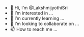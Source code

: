 - 👋 Hi, I’m @LakshmijyothiSri
- 👀 I’m interested in ...
- 🌱 I’m currently learning ...
- 💞️ I’m looking to collaborate on ...
- 📫 How to reach me ...

<!---
LakshmijyothiSri/LakshmijyothiSri is a ✨ special ✨ repository because its `README.md` (this file) appears on your GitHub profile.
You can click the Preview link to take a look at your changes.
--->
